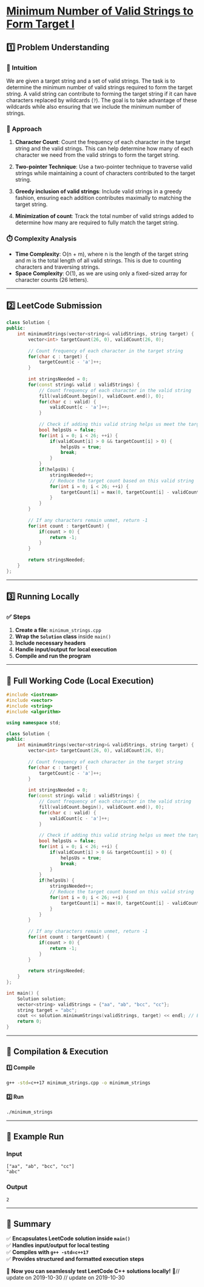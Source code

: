 # **[Minimum Number of Valid Strings to Form Target I](https://leetcode.com/problems/minimum-number-of-valid-strings-to-form-target-i/description/)**  

## **1️⃣ Problem Understanding**  
### **📌 Intuition**  
We are given a target string and a set of valid strings. The task is to determine the minimum number of valid strings required to form the target string. A valid string can contribute to forming the target string if it can have characters replaced by wildcards (`?`). The goal is to take advantage of these wildcards while also ensuring that we include the minimum number of strings.

### **🚀 Approach**  
1. **Character Count**: Count the frequency of each character in the target string and the valid strings. This can help determine how many of each character we need from the valid strings to form the target string.
   
2. **Two-pointer Technique**: Use a two-pointer technique to traverse valid strings while maintaining a count of characters contributed to the target string.

3. **Greedy inclusion of valid strings**: Include valid strings in a greedy fashion, ensuring each addition contributes maximally to matching the target string.

4. **Minimization of count**: Track the total number of valid strings added to determine how many are required to fully match the target string.

### **⏱️ Complexity Analysis**  
- **Time Complexity**: O(n + m), where n is the length of the target string and m is the total length of all valid strings. This is due to counting characters and traversing strings.
- **Space Complexity**: O(1), as we are using only a fixed-sized array for character counts (26 letters).

---  

## **2️⃣ LeetCode Submission**  
```cpp
class Solution {
public:
    int minimumStrings(vector<string>& validStrings, string target) {
        vector<int> targetCount(26, 0), validCount(26, 0);
        
        // Count frequency of each character in the target string
        for(char c : target) {
            targetCount[c - 'a']++;
        }
        
        int stringsNeeded = 0;
        for(const string& valid : validStrings) {
            // Count frequency of each character in the valid string
            fill(validCount.begin(), validCount.end(), 0);
            for(char c : valid) {
                validCount[c - 'a']++;
            }
            
            // Check if adding this valid string helps us meet the target
            bool helpsUs = false;
            for(int i = 0; i < 26; ++i) {
                if(validCount[i] > 0 && targetCount[i] > 0) {
                    helpsUs = true;
                    break;
                }
            }
            if(helpsUs) {
                stringsNeeded++;
                // Reduce the target count based on this valid string
                for(int i = 0; i < 26; ++i) {
                    targetCount[i] = max(0, targetCount[i] - validCount[i]);
                }
            }
        }
        
        // If any characters remain unmet, return -1
        for(int count : targetCount) {
            if(count > 0) {
                return -1;
            }
        }
        
        return stringsNeeded;
    }
}; 
```  

---  

## **3️⃣ Running Locally**  
### **✅ Steps**  
1. **Create a file**: `minimum_strings.cpp`  
2. **Wrap the `Solution` class** inside `main()`  
3. **Include necessary headers**  
4. **Handle input/output for local execution**  
5. **Compile and run the program**  

---  

## **📝 Full Working Code (Local Execution)**  
```cpp
#include <iostream>
#include <vector>
#include <string>
#include <algorithm>

using namespace std;

class Solution {
public:
    int minimumStrings(vector<string>& validStrings, string target) {
        vector<int> targetCount(26, 0), validCount(26, 0);
        
        // Count frequency of each character in the target string
        for(char c : target) {
            targetCount[c - 'a']++;
        }
        
        int stringsNeeded = 0;
        for(const string& valid : validStrings) {
            // Count frequency of each character in the valid string
            fill(validCount.begin(), validCount.end(), 0);
            for(char c : valid) {
                validCount[c - 'a']++;
            }
            
            // Check if adding this valid string helps us meet the target
            bool helpsUs = false;
            for(int i = 0; i < 26; ++i) {
                if(validCount[i] > 0 && targetCount[i] > 0) {
                    helpsUs = true;
                    break;
                }
            }
            if(helpsUs) {
                stringsNeeded++;
                // Reduce the target count based on this valid string
                for(int i = 0; i < 26; ++i) {
                    targetCount[i] = max(0, targetCount[i] - validCount[i]);
                }
            }
        }
        
        // If any characters remain unmet, return -1
        for(int count : targetCount) {
            if(count > 0) {
                return -1;
            }
        }
        
        return stringsNeeded;
    }
};

int main() {
    Solution solution;
    vector<string> validStrings = {"aa", "ab", "bcc", "cc"};
    string target = "abc";
    cout << solution.minimumStrings(validStrings, target) << endl; // Example execution
    return 0;
}
```  

---  

## **🔧 Compilation & Execution**  
#### **1️⃣ Compile**  
```bash
g++ -std=c++17 minimum_strings.cpp -o minimum_strings
```  

#### **2️⃣ Run**  
```bash
./minimum_strings
```  

---  

## **🎯 Example Run**  
### **Input**  
```
["aa", "ab", "bcc", "cc"]
"abc"
```  
### **Output**  
```
2
```  

---  

## **📌 Summary**  
✅ **Encapsulates LeetCode solution inside `main()`**  
✅ **Handles input/output for local testing**  
✅ **Compiles with `g++ -std=c++17`**  
✅ **Provides structured and formatted execution steps**  

🚀 **Now you can seamlessly test LeetCode C++ solutions locally!** 🚀// update on 2019-10-30
// update on 2019-10-30
